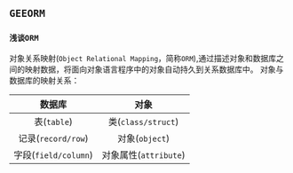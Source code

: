 ## `GEEORM`
### `浅谈ORM`
对象关系映射(`Object Relational Mapping`，简称`ORM`),通过描述对象和数据库之间的映射数据，将面向对象语言程序中的对象自动持久到关系数据库中。
对象与数据库的映射关系：

|        数据库        |         对象          |
| :------------------: | :-------------------: |
|     表(`table`)      |  类(`class/struct`)   |
|  记录(`record/row`)  |    对象(`object`)     |
| 字段(`field/column`) | 对象属性(`attribute`) |


